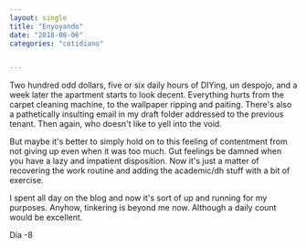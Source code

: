```yaml
---
layout: single
title: "Enyoyando"
date: "2018-08-06"
categories: "cotidiano"


---
```


Two hundred odd dollars, five or six daily hours of DIYing, un despojo, and a week later the apartment starts to look decent. Everything hurts from the carpet cleaning machine, to the wallpaper ripping and paiting. There's also a pathetically insulting email in my draft folder addressed to the previous tenant. Then again, who doesn't like to yell into the void. 

But maybe it's better to simply hold on to this feeling of contentment from not giving up even when it was too much. Gut feelings be damned when you have a lazy and impatient disposition. Now it's just a matter of recovering the work routine and adding the academic/dh stuff with a bit of exercise. 

I spent all day on the blog and now it's sort of up and running for my purposes. Anyhow, tinkering is beyond me now. Although a daily count would be excellent. 

Día -8